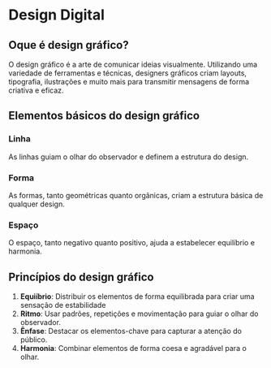 
# Design Digital
## Oque é design gráfico?

O design gráfico é a arte de comunicar ideias visualmente. Utilizando uma variedade de ferramentas e técnicas, designers gráficos criam layouts, tipografia, ilustrações e muito mais para transmitir mensagens de forma criativa e eficaz.

## Elementos básicos do design gráfico

### Linha
As linhas guiam o olhar do observador e definem a estrutura do design.

### Forma
As formas, tanto geométricas quanto orgânicas, criam a estrutura básica de qualquer design.

### Espaço
O espaço, tanto negativo quanto positivo, ajuda a estabelecer equilíbrio e harmonia.

## Princípios do design gráfico

1. **Equiíbrio**: Distribuir os elementos de forma equilibrada para criar uma sensação de 
estabilidade
2. **Ritmo**: Usar padrões, repetições e movimentação para guiar o olhar do observador.
3. **Ênfase**: Destacar os elementos-chave para capturar a atenção do público.
4. **Harmonia**: Combinar elementos de forma coesa e agradável para o olhar.


